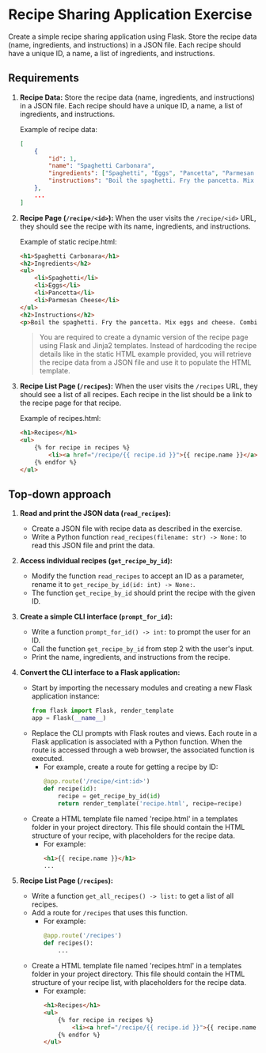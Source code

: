 # Recipe Sharing Application Exercise

Create a simple recipe sharing application using Flask. Store the recipe data (name, ingredients, and instructions) in a JSON file. Each recipe should have a unique ID, a name, a list of ingredients, and instructions.

## Requirements

1. **Recipe Data:** Store the recipe data (name, ingredients, and instructions) in a JSON file. Each recipe should have a unique ID, a name, a list of ingredients, and instructions.

    Example of recipe data:

    ```json
    [
        {
            "id": 1,
            "name": "Spaghetti Carbonara",
            "ingredients": ["Spaghetti", "Eggs", "Pancetta", "Parmesan Cheese"],
            "instructions": "Boil the spaghetti. Fry the pancetta. Mix eggs and cheese. Combine everything."
        },
        ...
    ]
    ```

2. **Recipe Page (`/recipe/<id>`):** When the user visits the `/recipe/<id>` URL, they should see the recipe with its name, ingredients, and instructions.

    Example of static recipe.html:

    ```html
    <h1>Spaghetti Carbonara</h1>
    <h2>Ingredients</h2>
    <ul>
        <li>Spaghetti</li>
        <li>Eggs</li>
        <li>Pancetta</li>
        <li>Parmesan Cheese</li>
    </ul>
    <h2>Instructions</h2>
    <p>Boil the spaghetti. Fry the pancetta. Mix eggs and cheese. Combine everything.</p>
    ```

    > You are required to create a dynamic version of the recipe page using Flask and Jinja2 templates. Instead of hardcoding the recipe details like in the static HTML example provided, you will retrieve the recipe data from a JSON file and use it to populate the HTML template.


3. **Recipe List Page (`/recipes`):** When the user visits the `/recipes` URL, they should see a list of all recipes. Each recipe in the list should be a link to the recipe page for that recipe.

    Example of recipes.html:

    ```html
    <h1>Recipes</h1>
    <ul>
        {% for recipe in recipes %}
            <li><a href="/recipe/{{ recipe.id }}">{{ recipe.name }}</a></li>
        {% endfor %}
    </ul>
    ```

## Top-down approach

1. **Read and print the JSON data (`read_recipes`):**
    - Create a JSON file with recipe data as described in the exercise.
    - Write a Python function `read_recipes(filename: str) -> None:` to read this JSON file and print the data.

2. **Access individual recipes (`get_recipe_by_id`):**
    - Modify the function `read_recipes` to accept an ID as a parameter, rename it to `get_recipe_by_id(id: int) -> None:`.
    - The function `get_recipe_by_id` should print the recipe with the given ID.

3. **Create a simple CLI interface (`prompt_for_id`):**
    - Write a function `prompt_for_id() -> int:` to prompt the user for an ID.
    - Call the function `get_recipe_by_id` from step 2 with the user's input.
    - Print the name, ingredients, and instructions from the recipe.

4. **Convert the CLI interface to a Flask application:**
    - Start by importing the necessary modules and creating a new Flask application instance:
        ```python
        from flask import Flask, render_template
        app = Flask(__name__)
        ```
    - Replace the CLI prompts with Flask routes and views. Each route in a Flask application is associated with a Python function. When the route is accessed through a web browser, the associated function is executed.
        - For example, create a route for getting a recipe by ID:
            ```python
            @app.route('/recipe/<int:id>')
            def recipe(id):
                recipe = get_recipe_by_id(id)
                return render_template('recipe.html', recipe=recipe)
            ```
    - Create a HTML template file named 'recipe.html' in a templates folder in your project directory. This file should contain the HTML structure of your recipe, with placeholders for the recipe data.
        - For example:
            ```html
            <h1>{{ recipe.name }}</h1>
            ...
            ```

5. **Recipe List Page (`/recipes`):**
    - Write a function `get_all_recipes() -> list:` to get a list of all recipes.
    - Add a route for `/recipes` that uses this function.
        - For example:
            ```python
            @app.route('/recipes')
            def recipes():
                ...
            ```
    - Create a HTML template file named 'recipes.html' in a templates folder in your project directory. This file should contain the HTML structure of your recipe list, with placeholders for the recipe data.
        - For example:
            ```html
            <h1>Recipes</h1>
            <ul>
                {% for recipe in recipes %}
                    <li><a href="/recipe/{{ recipe.id }}">{{ recipe.name }}</a></li>
                {% endfor %}
            </ul>
            ```
